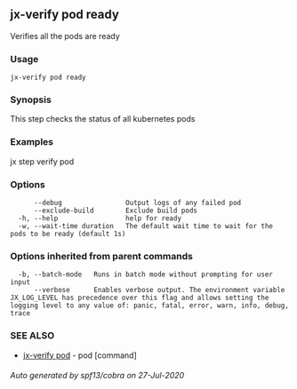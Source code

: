 ## jx-verify pod ready

Verifies all the pods are ready

### Usage

```
jx-verify pod ready
```

### Synopsis

This step checks the status of all kubernetes pods

### Examples

  jx step verify pod

### Options

```
      --debug                Output logs of any failed pod
      --exclude-build        Exclude build pods
  -h, --help                 help for ready
  -w, --wait-time duration   The default wait time to wait for the pods to be ready (default 1s)
```

### Options inherited from parent commands

```
  -b, --batch-mode   Runs in batch mode without prompting for user input
      --verbose      Enables verbose output. The environment variable JX_LOG_LEVEL has precedence over this flag and allows setting the logging level to any value of: panic, fatal, error, warn, info, debug, trace
```

### SEE ALSO

* [jx-verify pod](jx-verify_pod.md)	 - pod [command]

###### Auto generated by spf13/cobra on 27-Jul-2020
